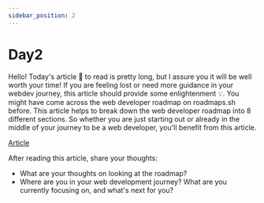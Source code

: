 ```yaml
---
sidebar_position: 2
---
```

# Day2

Hello! Today's article 📰 to read is pretty long, but I assure you it will be well worth your time! If you are feeling lost or need more guidance in your webdev journey, this article should provide some enlightenment 💡. You might have come across the web developer roadmap on roadmaps.sh before. This article helps to break down the web developer roadmap into 8 different sections. So whether you are just starting out or already in the middle of your journey to be a web developer, you'll benefit from this article. 

[Article](https://bit.ly/webdev22-roadmap)

After reading this article, share your thoughts:

- What are your thoughts on looking at the roadmap? 
- Where are you in your web development journey? What are you currently focusing on, and what's next for you? 
